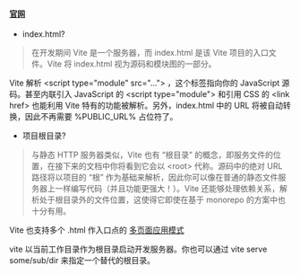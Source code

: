 <!--
 * @Author: your name
 * @Date: 2021-09-02 14:58:52
 * @LastEditTime: 2023-02-10 15:08:21
 * @LastEditors: yanglilong yanglilong@uino.com
 * @Description: In User Settings Edit
 * @FilePath: /blog/docs/frontEndBuild/vite.md
-->

#### [官网](https://vitejs.cn/)

- index.html?

> 在开发期间 Vite 是一个服务器，而 index.html 是该 Vite 项目的入口文件。Vite 将 index.html 视为源码和模块图的一部分。

Vite 解析 &lt;script type="module" src="..."&gt; ，这个标签指向你的 JavaScript 源码。甚至内联引入 JavaScript 的 &lt;script type="module"&gt; 和引用 CSS 的 &lt;link href&gt; 也能利用 Vite 特有的功能被解析。另外，index.html 中的 URL 将被自动转换，因此不再需要 %PUBLIC_URL% 占位符了。

- 项目根目录?

> 与静态 HTTP 服务器类似，Vite 也有 “根目录” 的概念，即服务文件的位置，在接下来的文档中你将看到它会以 &lt;root&gt; 代称。源码中的绝对 URL 路径将以项目的 “根” 作为基础来解析，因此你可以像在普通的静态文件服务器上一样编写代码（并且功能更强大！）。Vite 还能够处理依赖关系，解析处于根目录外的文件位置，这使得它即使在基于 monorepo 的方案中也十分有用。

Vite 也支持多个 .html 作入口点的 [多页面应用模式](https://vitejs.cn/guide/build.html#multi-page-app)

vite 以当前工作目录作为根目录启动开发服务器。你也可以通过 vite serve some/sub/dir 来指定一个替代的根目录。
